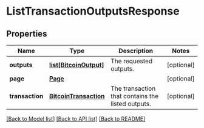 # ListTransactionOutputsResponse

## Properties
Name | Type | Description | Notes
------------ | ------------- | ------------- | -------------
**outputs** | [**list[BitcoinOutput]**](BitcoinOutput.md) | The requested outputs. | [optional] 
**page** | [**Page**](Page.md) |  | [optional] 
**transaction** | [**BitcoinTransaction**](BitcoinTransaction.md) | The transaction that contains the listed outputs. | [optional] 

[[Back to Model list]](../README.md#documentation-for-models) [[Back to API list]](../README.md#documentation-for-api-endpoints) [[Back to README]](../README.md)


